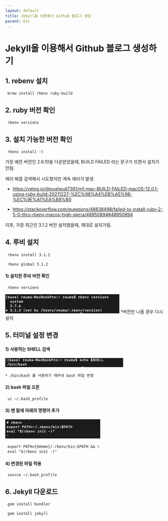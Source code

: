 ```yaml
---
layout: default
title: Jekyll을 이용해서 Github 블로그 생성
parent: Etc
---
```


# Jekyll을 이용해서 Github 블로그 생성하기 
  
## 1. rebenv 설치 
``` HTTP
 brew install rbenv ruby-build
```
  
## 2. ruby 버전 확인 
``` HTTP
 rbenv versions
```
  
## 3. 설치 가능한 버전 확인 
``` HTTP
 rbenv install -l
```

가장 예전 버전인 2.6.10을 다운받았을때, BUILD FAILED 라는 문구가 뜨면서 설치가 안됨. 
 
에러 해결 검색해서 시도했지만 계속 에러가 발생. 
- https://velog.io/@pushpull7381/m1-mac-BUILD-FAILED-macOS-12.0.1-using-ruby-build-20211227-%EC%98%A4%EB%A5%98-%EC%9E%A1%EA%B8%B0
  
- https://stackoverflow.com/questions/48838498/failed-to-install-ruby-2-5-0-thru-rbenv-macos-high-sierra/48950894#48950894

이후, 가장 최근인 3.1.2 버전 설치했을때, 제대로 설치가됨.

## 4. 루비 설치 
``` HTTP
 rbenv install 3.1.2
```
``` HTTP
 rbenv global 3.1.2
```
#### 1) 설치한 루비 버전 확인 
``` HTTP
 rbenv versions
```
![루비 버전](../../assets/images/Etc/MakeJekyllBlog/ruby_version.png)
    *버전만 나올 경우 다시 설치 


## 5. 터미널 설정 변경  

#### 1) 사용하는 SHELL 검색  

![터미널확인](../../assets/images/Etc/MakeJekyllBlog/echoSHELL.png)  
  

    * /bin/bash 를 사용하기 때무네 bash 파일 변경 
  
#### 2) bash 파일 오픈
~~~
 vi ~/.bash_profile     
~~~
    
#### 3) 맨 밑에 아래의 명령어 추가  

![터미널](../../assets/images/Etc/MakeJekyllBlog/bash.png)  

``` HTTP
 export PATH={$Home}/.rbenv/bin:$PATH && \
 eval "$(rbenv init -)"
```
  
#### 4) 변경된 파일 적용 
``` HTTP
 source ~/.bash_profile
```

## 6. Jekyll 다운로드 
``` HTTP
 gem install bundler 
```
``` HTTP
 gem install jekyll 
```
